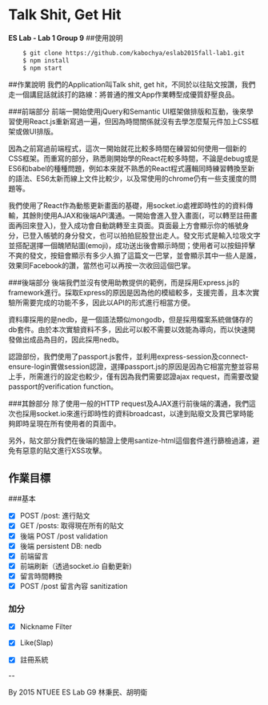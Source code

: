# Talk Shit, Get Hit 
**ES Lab - Lab 1 Group 9**
##使用說明
```bash
	$ git clone https://github.com/kabochya/eslab2015fall-lab1.git
	$ npm install
	$ npm start
```
##作業說明
我們的Application叫Talk shit, get hit，不同於以往貼文按讚，我們走一個講屁話就該打的路線：將普通的推文App作業轉型成優質舒壓良品。  


###前端部分
前端一開始使用jQuery和Semantic UI框架做排版和互動，後來學習使用React.js重新寫過一遍，但因為時間關係就沒有去學怎麼幫元件加上CSS框架或做UI排版。  

因為之前寫過前端程式，這次一開始就花比較多時間在練習如何使用一個新的CSS框架。而重寫的部分，熟悉剛開始學的React花較多時間，不論是debug或是ES6和babel的種種問題，例如本來就不熟悉的React程式邏輯同時練習轉換至新的語法、ES6太新而線上文件比較少，以及常使用的chrome仍有一些支援度的問題等。  

我們使用了React作為動態更新畫面的基礎，用socket.io處裡即時性的的資料傳輸，其餘則使用AJAX和後端API溝通。一開始會進入登入畫面(，可以轉至註冊畫面再回來登入)，登入成功會自動跳轉至主頁面。頁面最上方會顯示你的帳號身分，已登入帳號的身分發文，也可以拍拍屁股登出走人。發文形式是輸入垃圾文字並搭配選擇一個醜陋貼圖(emoji)，成功送出後會顯示時間；使用者可以按鈕抨擊不爽的發文，按鈕會顯示有多少人搧了這篇文一巴掌，並會顯示其中一些人是誰，效果同Facebook的讚，當然也可以再按一次收回這個巴掌。  

###後端部分
後端我們並沒有使用助教提供的範例，而是採用Express.js的framework進行。採取Express的原因是因為他的模組較多，支援完善，且本次實驗所需要完成的功能不多，因此以API的形式進行相當方便。  

資料庫採用的是nedb，是一個語法類似mongodb，但是採用檔案系統做儲存的db套件。由於本次實驗資料不多，因此可以較不需要以效能為導向，而以快速開發做出成品為目的，因此採用nedb。  

認證部份，我們使用了passport.js套件，並利用express-session及connect-ensure-login實做session認證，選擇passport.js的原因是因為它相當完整並容易上手，所需進行的設定也較少，僅有因為我們需要認證ajax request，而需要改變passport的verification function。

###其餘部分
除了使用一般的HTTP request及AJAX進行前後端的溝通，我們這次也採用socket.io來進行即時性的資料broadcast，以達到貼廢文及賞巴掌時能夠即時呈現在所有使用者的頁面中。  

另外，貼文部分我們在後端的驗證上使用santize-html這個套件進行篩檢過濾，避免有惡意的貼文進行XSS攻擊。

## 作業目標
###基本
- [x] POST /post: 進行貼文
- [x] GET /posts: 取得現在所有的貼文
- [x] 後端 POST /post validation
- [x] 後端 persistent DB: nedb
- [x] 前端留言
- [x] 前端刷新（透過socket.io 自動更新)
- [x] 留言時間轉換
- [x] POST /post 留言內容 sanitization

### 加分
- [x] Nickname Filter
- [x] Like(Slap)
- [x] 註冊系統


--

By 2015 NTUEE ES Lab G9 林秉民、胡明衛

